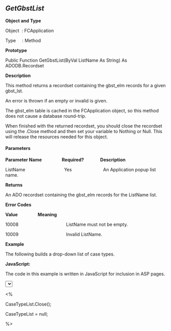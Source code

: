 _GetGbstList_
-------------

**Object and Type**

Object  : FCApplication

Type     : Method

**Prototype**

Public Function GetGbstList(ByVal ListName As String) As ADODB.Recordset

**Description**

This method returns a recordset containing the gbst_elm records for a given gbst_lst.

An error is thrown if an empty or invalid is given.

The gbst_elm table is cached in the FCApplication object, so this method does not cause a database round-trip.

When finished with the returned recordset, you should close the recordset using the .Close method and then set your variable to Nothing or Null. This will release the resources needed for this object.

#### Parameters
**Parameter Name**                **Required?**             **Description**

ListName                               Yes                         An Application popup list name.

**Returns**

An ADO recordset containing the gbst_elm records for the ListName list.

**Error Codes**

**Value**                **Meaning**

10008                                      ListName must not be empty.

10009                                      Invalid ListName.

**Example**

The following builds a drop-down list of case types.

**JavaScript:**

The code in this example is written in JavaScript for inclusion in ASP pages.

<SELECT NAME="CaseType">

<%

var CaseTypeList = FCApp.GetGbstList("Case Type");

while (! CaseTypeList.EOF) { %>

  <option

  <% if (CaseTypeList("state") == 2) { %>

         selected = true <% } %> >

  <%=CaseTypeList("title")%>

  <% CaseTypeList.MoveNext; %>

  </option>

<% } %>

</SELECT>

<%

CaseTypeList.Close();

CaseTypeList = null;

%>